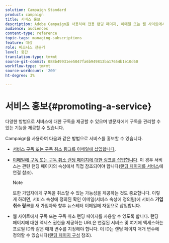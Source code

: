```yaml
---
solution: Campaign Standard
product: campaign
title: 서비스 홍보
description: Adobe Campaign을 사용하여 전용 랜딩 페이지, 이메일 또는 웹 사이트에서 직접 서비스를 홍보하고 고객의 참여를 유도할 수 있습니다.
audience: audiences
content-type: reference
topic-tags: managing-subscriptions
feature: 대상
role: 비즈니스 전문가
level: 중간
translation-type: tm+mt
source-git-commit: 088b49931ee5047fa6b949813ba17654b1e10d60
workflow-type: tm+mt
source-wordcount: '200'
ht-degree: 3%

---
```



# 서비스 홍보{#promoting-a-service}

다양한 방법으로 서비스에 대한 구독을 제공할 수 있으며 방문자에게 구독을 관리할 수 있는 기능을 제공할 수 있습니다.

Campaign을 사용하여 다음과 같은 방법으로 서비스를 홍보할 수 있습니다.

* [서비스 구독 또는 구독 취소 링크를 이메일에 삽입합니다](../../designing/using/links.md#inserting-a-link).

* [이메일에 구독 또는 구독 취소 랜딩 페이지에 대한 링크를 삽입합니다](../../designing/using/links.md). 이 경우 서비스는 관련 랜딩 페이지의 속성에서 직접 참조되어야 합니다([랜딩 페이지를 서비스](../../channels/using/configuring-landing-page.md#linking-a-landing-page-to-a-service)에 연결 참조).

   >[!NOTE]
   >
   >또한 가입자에게 구독을 취소할 수 있는 가능성을 제공하는 것도 중요합니다. 이렇게 하려면, 서비스 속성에 정의된 확인 이메일(서비스 속성에 정의됨)에 서비스 <b>가입 취소 링크</b>를 새 가입자와 향후 뉴스레터 이메일에 자동으로 삽입합니다.

* 웹 사이트에서 구독 또는 구독 취소 랜딩 페이지를 사용할 수 있도록 합니다. 랜딩 페이지에 대한 액세스 권한을 제공하는 URL은 연결된 서비스 및 여기에 액세스하는 프로필 ID와 같은 매개 변수를 지정해야 합니다. 이 ID는 랜딩 페이지 매개 변수에 정의할 수 있습니다([랜딩 페이지 구성](../../channels/using/configuring-landing-page.md) 참조).
